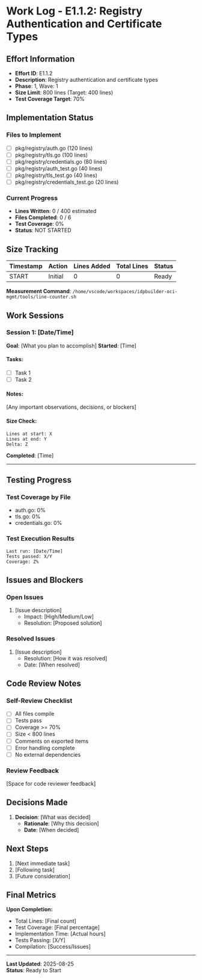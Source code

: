 # Work Log - E1.1.2: Registry Authentication and Certificate Types

## Effort Information
- **Effort ID**: E1.1.2
- **Description**: Registry authentication and certificate types
- **Phase**: 1, Wave: 1
- **Size Limit**: 800 lines (Target: 400 lines)
- **Test Coverage Target**: 70%

## Implementation Status

### Files to Implement
- [ ] pkg/registry/auth.go (120 lines)
- [ ] pkg/registry/tls.go (100 lines)
- [ ] pkg/registry/credentials.go (80 lines)
- [ ] pkg/registry/auth_test.go (40 lines)
- [ ] pkg/registry/tls_test.go (40 lines)
- [ ] pkg/registry/credentials_test.go (20 lines)

### Current Progress
- **Lines Written**: 0 / 400 estimated
- **Files Completed**: 0 / 6
- **Test Coverage**: 0%
- **Status**: NOT STARTED

## Size Tracking

| Timestamp | Action | Lines Added | Total Lines | Status |
|-----------|--------|-------------|-------------|--------|
| START | Initial | 0 | 0 | Ready |

**Measurement Command**: `/home/vscode/workspaces/idpbuilder-oci-mgmt/tools/line-counter.sh`

## Work Sessions

### Session 1: [Date/Time]
**Goal**: [What you plan to accomplish]
**Started**: [Time]

#### Tasks:
- [ ] Task 1
- [ ] Task 2

#### Notes:
[Any important observations, decisions, or blockers]

#### Size Check:
```
Lines at start: X
Lines at end: Y
Delta: Z
```

**Completed**: [Time]

---

## Testing Progress

### Test Coverage by File
- auth.go: 0%
- tls.go: 0%
- credentials.go: 0%

### Test Execution Results
```
Last run: [Date/Time]
Tests passed: X/Y
Coverage: Z%
```

## Issues and Blockers

### Open Issues
1. [Issue description]
   - Impact: [High/Medium/Low]
   - Resolution: [Proposed solution]

### Resolved Issues
1. [Issue description]
   - Resolution: [How it was resolved]
   - Date: [When resolved]

## Code Review Notes

### Self-Review Checklist
- [ ] All files compile
- [ ] Tests pass
- [ ] Coverage >= 70%
- [ ] Size < 800 lines
- [ ] Comments on exported items
- [ ] Error handling complete
- [ ] No external dependencies

### Review Feedback
[Space for code reviewer feedback]

## Decisions Made

1. **Decision**: [What was decided]
   - **Rationale**: [Why this decision]
   - **Date**: [When decided]

## Next Steps

1. [Next immediate task]
2. [Following task]
3. [Future consideration]

## Final Metrics

**Upon Completion:**
- Total Lines: [Final count]
- Test Coverage: [Final percentage]
- Implementation Time: [Actual hours]
- Tests Passing: [X/Y]
- Compilation: [Success/Issues]

---

**Last Updated**: 2025-08-25  
**Status**: Ready to Start